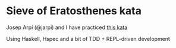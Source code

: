 # Sieve of Eratosthenes kata

Josep Arpí (@jarpi) and I have practiced [this kata](https://github.com/alvarogarcia7/kata-problems/blob/master/sieve-of-eratosthenes.md)

Using Haskell, Hspec and a bit of TDD + REPL-driven development


